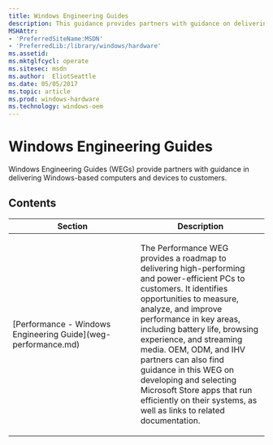 ```yaml
---
title: Windows Engineering Guides
description: This guidance provides partners with guidance on delivering Windows-based computers and devices to customers.
MSHAttr:
- 'PreferredSiteName:MSDN'
- 'PreferredLib:/library/windows/hardware'
ms.assetid: 
ms.mktglfcycl: operate
ms.sitesec: msdn
ms.author:  EliotSeattle
ms.date: 05/05/2017
ms.topic: article
ms.prod: windows-hardware
ms.technology: windows-oem
---
```


# Windows Engineering Guides

Windows Engineering Guides (WEGs) provide partners with guidance in delivering Windows-based computers and devices to customers.


## Contents

<table>
<colgroup>
<col width="50%" />
<col width="50%" />
</colgroup>
<thead>
<tr class="header">
<th>Section</th>
<th>Description</th>
</tr>
</thead>
<tbody>
<tr class="odd">
<td><p>[Performance - Windows Engineering Guide](weg-performance.md)</p></td>
<td><p>The Performance WEG provides a roadmap to delivering high-performing and power-efficient PCs to customers. It identifies opportunities to measure, analyze, and improve performance in key areas, including battery life, browsing experience, and streaming media. OEM, ODM, and IHV partners can also find guidance in this WEG on developing and selecting Microsoft Store apps that run efficiently on their systems, as well as links to related documentation.</p></td>
</tr>
<!--
<tr class="even">
<td><p></p></td>
<td><p></p></td>
</tr>
-->
</tbody>
</table>
